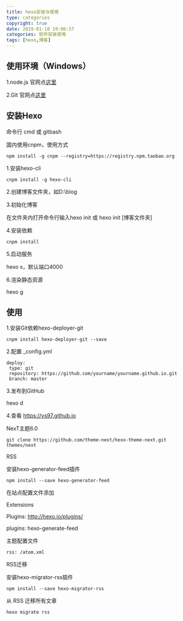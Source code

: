 ```yaml
---
title: hexo安装与使用
type: categories
copyright: true
date: 2019-01-10 19:06:57
categories: 软件安装使用
tags: [hexo,博客]
---
```

## 使用环境（Windows）
1.node.js 官网点[这里](https://nodejs.org/)

2.Git 官网点[这里](https://git-scm.com/)

## 安装Hexo
命令行 cmd 或 gitbash

国内使用cnpm，使用方式 

```
npm install -g cnpm --registry=https://registry.npm.taobao.org
```

1.安装hexo-cli

```
cnpm install -g hexo-cli
```

2.创建博客文件夹，如D:\blog

3.初始化博客

在文件夹内打开命令行输入hexo init 或 hexo init [博客文件夹]

4.安装依赖

```
cnpm install
```

5.启动服务

hexo s，默认端口4000

6.渲染静态资源

hexo g

## 使用

1.安装Git依赖hexo-deployer-git

```
cnpm install hexo-deployer-git --save
```

2.配置 _config.yml

```
deploy:
 type: git
 repository: https://github.com/yourname/yourname.github.io.git
 branch: master
```

3.发布到GitHub

hexo d

4.查看 https://ys97.github.io

NexT主题6.0

```
git clone https://github.com/theme-next/hexo-theme-next.git themes/next
```

RSS

安装hexo-generator-feed插件 

```
npm install --save hexo-generator-feed
```

在站点配置文件添加

Extensions

Plugins: http://hexo.io/plugins/

plugins: hexo-generate-feed 

主题配置文件 

```
rss: /atom.xml
```

RSS迁移

安装hexo-migrator-rss插件 

```
npm install --save hexo-migrator-rss
```

从 RSS 迁移所有文章 

```
hexo migrate rss
```